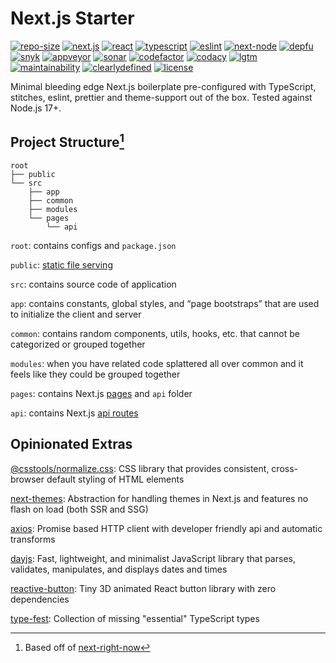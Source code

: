 # Next.js Starter

[![repo-size](https://img.shields.io/github/repo-size/strawhat-dev/next.js-starter)](https://github.com/strawhat-dev/next.js-starter/find/main) [![next.js](https://img.shields.io/github/package-json/dependency-version/strawhat-dev/next.js-starter/next)](https://www.npmjs.com/package/next) [![react](https://img.shields.io/github/package-json/dependency-version/strawhat-dev/next.js-starter/react)](https://www.npmjs.com/package/react) [![typescript](https://img.shields.io/github/package-json/dependency-version/strawhat-dev/next.js-starter/dev/typescript)](https://www.npmjs.com/package/typescript) [![eslint](https://img.shields.io/github/package-json/dependency-version/strawhat-dev/next.js-starter/dev/eslint)](https://www.npmjs.com/package/eslint) [![next-node](https://img.shields.io/node/v/next)](https://nodejs.org/en/about/releases/) [![depfu](https://badges.depfu.com/badges/79459e465122c0ad357e53dfe49ab41c/overview.svg)](https://depfu.com/github/strawhat-dev/next.js-starter?project_id=33382) [![snyk](https://snyk.io/test/github/strawhat-dev/next.js-starter/badge.svg)](https://snyk.io/test/github/strawhat-dev/next.js-starter) [![appveyor](https://ci.appveyor.com/api/projects/status/je68uo8584ifjw7r/branch/main?svg=true)](https://ci.appveyor.com/project/strawhat-dev/next-js-starter/branch/main) [![sonar](https://sonarcloud.io/api/project_badges/measure?project=strawhat-dev_next.js-starter&metric=alert_status)](https://sonarcloud.io/dashboard?id=strawhat-dev_next.js-starter) [![codefactor](https://www.codefactor.io/repository/github/strawhat-dev/next.js-starter/badge/main)](https://www.codefactor.io/repository/github/strawhat-dev/next.js-starter/overview/main) [![codacy](https://app.codacy.com/project/badge/Grade/429496063a00477c9c774fb7a68880e8)](https://www.codacy.com/gh/strawhat-dev/next.js-starter/dashboard?utm_source=github.com&utm_medium=referral&utm_content=strawhat-dev/next.js-starter&utm_campaign=Badge_Grade) [![lgtm](https://img.shields.io/lgtm/grade/javascript/g/strawhat-dev/next.js-starter.svg?logo=lgtm&logoWidth=18)](https://lgtm.com/projects/g/strawhat-dev/next.js-starter/context:javascript) [![maintainability](https://api.codeclimate.com/v1/badges/f2a22a5d2aca2011297d/maintainability)](https://codeclimate.com/github/strawhat-dev/next.js-starter/maintainability) [![clearlydefined](https://img.shields.io/clearlydefined/score/git/github/strawhat-dev/next.js-starter/67a8d71518777bbb8634d11c574a2021c5fc66fb)](https://clearlydefined.io/definitions/git/github/strawhat-dev/next.js-starter/67a8d71518777bbb8634d11c574a2021c5fc66fb) [![license](https://img.shields.io/github/license/strawhat-dev/next.js-starter)](https://github.com/strawhat-dev/next.js-starter/blob/main/LICENSE)

Minimal bleeding edge Next.js boilerplate pre-configured with TypeScript, stitches, eslint, prettier and theme-support out of the box. Tested against Node.js 17+.


## Project Structure[^1]

```text
root
├── public
└── src
    ├── app
    ├── common
    ├── modules
    └── pages
        └── api
```

`root`: contains configs and `package.json`

`public`: [static file serving](https://nextjs.org/docs/basic-features/static-file-serving)

`src`: contains source code of application

`app`: contains constants, global styles, and “page bootstraps” that are used to initialize the client and server

`common`: contains random components, utils, hooks, etc. that cannot be categorized or grouped together

`modules`: when you have related code splattered all over common and it feels like they could be grouped together

`pages`: contains Next.js [pages](https://nextjs.org/docs/basic-features/pages) and `api` folder

`api`: contains Next.js [api routes](https://nextjs.org/docs/api-routes/introduction)

## Opinionated Extras

[@csstools/normalize.css](https://github.com/csstools/normalize.css/): CSS library that provides consistent, cross-browser default styling of HTML elements

[next-themes](https://github.com/pacocoursey/next-themes): Abstraction for handling themes in Next.js and features no flash on load (both SSR and SSG)

[axios](https://github.com/axios/axios): Promise based HTTP client with developer friendly api and automatic transforms

[dayjs](https://github.com/iamkun/dayjs/): Fast, lightweight, and minimalist JavaScript library that parses, validates, manipulates, and displays dates and times

[reactive-button](https://github.com/arifszn/reactive-button): Tiny 3D animated React button library with zero dependencies

[type-fest](https://github.com/sindresorhus/type-fest): Collection of missing "essential" TypeScript types


[^1]: Based off of [next-right-now](https://unlyed.github.io/next-right-now/reference/folder-structure)